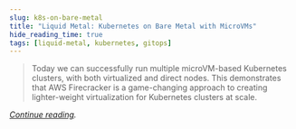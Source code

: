 ```yaml
---
slug: k8s-on-bare-metal
title: "Liquid Metal: Kubernetes on Bare Metal with MicroVMs"
hide_reading_time: true
tags: [liquid-metal, kubernetes, gitops]
---
```


> Today we can successfully run multiple microVM-based Kubernetes clusters,
with both virtualized and direct nodes. This demonstrates that AWS Firecracker
is a game-changing approach to creating lighter-weight virtualization for
Kubernetes clusters at scale.

_[Continue reading](https://www.weave.works/blog/multi-cluster-kubernetes-on-microvms-for-bare-metal)._
